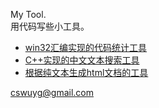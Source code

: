My Tool.  
用代码写些小工具。  


- [win32汇编实现的代码统计工具](./code_count_asm)  
- [C++实现的中文文本搜索工具](./search_unicode_line)  
- [根据纯文本生成html文档的工具](./general_doc_html_from_txt)



cswuyg@gmail.com